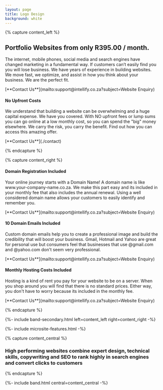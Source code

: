 ```yaml
---
layout: page
title: Logo Design
background: white
---
```


{% capture content_left %}

## Portfolio Websites from only R395.00 / month.

<p class="lead">The internet, mobile phones, social media and search engines have changed marketing in a fundamental way. If customers can’t easily find you you will lose business. We have years of experience in building websites. We move fast, we optimize, and assist in how you think about your business. We are the perfect fit.</p>
[**Contact Us**](mailto:support@intellify.co.za?subject=Website Enquiry)

####  No Upfront Costs

<p class="lead"> 
We understand that building a website can be overwhelming and a huge capital expense. We have you covered.  With NO upfront fees or lump sums you can go online at a low monthly cost, so you can spend the "big" money elsewhere. We carry the risk, you carry the benefit. Find out how you can access this amazing offer.</p>
[**Contact Us**](./contact)

{% endcapture %}

{% capture content_right %}

####  Domain Registration Included

<p class="lead"> Your online journey starts with a Domain Name! A domain name is like www.your-company-name.co.za. We make this part easy and its included in your monthly fee that also includes the annual renewal. Using a well considered domain name allows your customers to easily identify and remember you.</p>
[**Contact Us**](mailto:support@intellify.co.za?subject=Website Enquiry)

####  10 Domain Emails Included

<p class="lead"> Custom domain emails help you to create a professional image and build the credibility that will boost your business. Gmail, Hotmail and Yahoo are great for personal use but consumers feel that businesses that use @gmail.com and @yahoo.com don't seem very professional.</p>
[**Contact Us**](mailto:support@intellify.co.za?subject=Website Enquiry)


####  Monthly Hosting Costs Included

<p class="lead"> Hosting is a kind of rent you pay for your website to be on a server. When you shop around you will find that there is no standard prices. Either way, you don't have to worry because its included in the monthly fee.</p>
[**Contact Us**](mailto:support@intellify.co.za?subject=Website Enquiry)

{% endcapture %}


{%- include band-secondary.html left=content_left right=content_right -%}

{%- include microsite-features.html -%}

{% capture content_central %}

### High performing websites combine expert design, technical skills, copywriting and SEO to rank highly in search engines and convert clicks to customers

{% endcapture %}

{%- include band.html central=content_central -%}